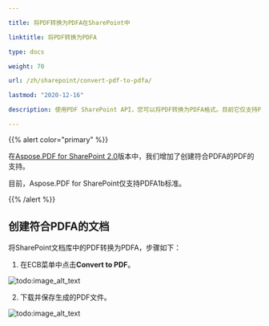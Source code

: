 ```yaml
---

title: 将PDF转换为PDFA在SharePoint中

linktitle: 将PDF转换为PDFA

type: docs

weight: 70

url: /zh/sharepoint/convert-pdf-to-pdfa/

lastmod: "2020-12-16"

description: 使用PDF SharePoint API，您可以将PDF转换为PDFA格式。目前它仅支持PDF/A-1b标准。

---
```


{{% alert color="primary" %}}

在[Aspose.PDF for SharePoint 2.0](https://releases.aspose.com/pdf/sharepoint/new-releases/aspose.pdf-for-sharepoint-2.0.0/)版本中，我们增加了创建符合PDFA的PDF的支持。

目前，Aspose.PDF for SharePoint仅支持PDFA1b标准。

{{% /alert %}}

## **创建符合PDFA的文档**

将SharePoint文档库中的PDF转换为PDFA，步骤如下：

1. 在ECB菜单中点击**Convert to PDF**。

![todo:image_alt_text](convert-pdf-to-pdfa_1.png)

2. 下载并保存生成的PDF文件。

![todo:image_alt_text](convert-pdf-to-pdfa_2.png)